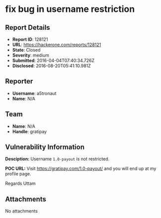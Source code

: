 # fix bug in username restriction

## Report Details
- **Report ID**: 128121
- **URL**: https://hackerone.com/reports/128121
- **State**: Closed
- **Severity**: medium
- **Submitted**: 2016-04-04T07:40:34.726Z
- **Disclosed**: 2016-08-20T05:41:10.981Z

## Reporter
- **Username**: a5tronaut
- **Name**: N/A

## Team
- **Name**: N/A
- **Handle**: gratipay

## Vulnerability Information
**Desciption:**
Username `1.0-payout` is not restricted.

**POC URL:**
Visit https://gratipay.com/1.0-payout/ and you will end up at my profile page.

Regards
Uttam

## Attachments
No attachments

